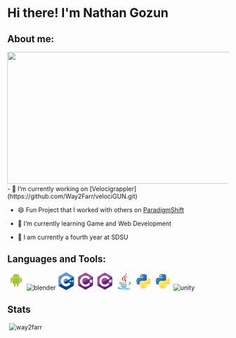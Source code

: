 
<!--
**Way2Farr/Way2Farr** is a ✨ _special_ ✨ repository because its `README.md` (this file) appears on your GitHub profile.

Here are some ideas to get you started:

- 🔭 I’m currently working on ...
- 🌱 I’m currently learning ...
- 👯 I’m looking to collaborate on ...
- 🤔 I’m looking for help with ...
- 💬 Ask me about ...
- 📫 How to reach me: ...
- 😄 Pronouns: ...
- ⚡ Fun fact: ...
-->

# Hi there! I'm Nathan Gozun
## About me:

<div align="center">
  <img src="[https://media.giphy.com/media/dWesBcTLavkZuG35MI/giphy.gif](https://media4.giphy.com/media/v1.Y2lkPTc5MGI3NjExdDU2Zmp1a3ZjbG9hbGhhbmlxcWw5dDIxZnpwZ2VoOG03MWw0cnA4NCZlcD12MV9pbnRlcm5hbF9naWZfYnlfaWQmY3Q9Zw/nEnttRkxrRYb97FzqR/giphy.gif)" width="600" height="300"/>
</div>
- 🔭 I’m currently working on [Velocigrappler](https://github.com/Way2Farr/velociGUN.git)

- 😄 Fun Project that I worked with others on [ParadigmShift](https://github.com/Way2Farr/Paradigm-ShiftGame)

- 🌱 I’m currently learning Game and Web Development

- 🤔 I am currently a fourth year at SDSU




## Languages and Tools:
<div>
  <img src="https://raw.githubusercontent.com/devicons/devicon/master/icons/android/android-original-wordmark.svg" alt="android" width="40" height="40"/>
  <img src="https://download.blender.org/branding/community/blender_community_badge_white.svg" alt="blender" width="40" height="40"/>
  <img src="https://raw.githubusercontent.com/devicons/devicon/master/icons/cplusplus/cplusplus-original.svg" alt="cplusplus" width="40" height="40"/>
  <img src="https://raw.githubusercontent.com/devicons/devicon/master/icons/csharp/csharp-original.svg" alt="csharp" width="40" height="40"/>
  <img src="https://raw.githubusercontent.com/devicons/devicon/master/icons/csharp/csharp-original.svg" alt="csharp" width="40" height="40"/>
  <img src="https://raw.githubusercontent.com/devicons/devicon/master/icons/java/java-original.svg" alt="java" width="40" height="40"/>
  <img src="https://raw.githubusercontent.com/devicons/devicon/master/icons/python/python-original.svg" alt="python" width="40" height="40"/>
  <img src="https://raw.githubusercontent.com/devicons/devicon/master/icons/python/python-original.svg" alt="python" width="40" height="40"/> 
  <img src="https://www.vectorlogo.zone/logos/unity3d/unity3d-icon.svg" alt="unity" width="40" height="40"/>
</div>

## Stats
<p>&nbsp;<img align="center" src="https://github-readme-stats.vercel.app/api?username=way2farr&show_icons=true&locale=en" alt="way2farr" /></p>
